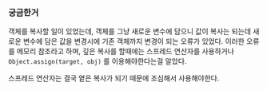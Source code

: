 ### 궁금한거 

객체를 복사할 일이 있었는데, 객체를 그냥 새로운 변수에 담으니 값이 복사는 되는데 
새로운 변수에 담은 값을 변경시에 기존 객체까지 변경이 되는 오류가 있었다.
이러한 오류를 메모리 참조라고 하며, 
깊은 복사를 할때에는 스프레드 연산자를 사용하거나 ``Object.assign(target, obj)``
를 이용해야한다는걸 알았다. 

스프레드 연산자는 결국 옅은 복사가 되기 때문에 조심해서 사용해야한다. 

